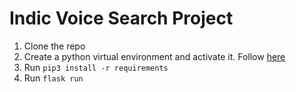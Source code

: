 # Indic Voice Search Project

1. Clone the repo
2. Create a python virtual environment and activate it. Follow [here](https://docs.python.org/3/library/venv.html)
3. Run ```pip3 install -r requirements```
4. Run ```flask run```
